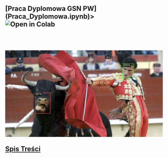 <h2>
[Praca Dyplomowa GSN PW](Praca_Dyplomowa.ipynb)>
<br>
<a href="https://github.com/DarekGit/Documents/blob/master/Praca_Dyplomowa.ipynb"><img align="left" src="https://colab.research.google.com/assets/colab-badge.svg" alt="Open in Colab" title="Open and Execute in Google Colaboratory"></a><br>
<br><br>

![Przykład detekcji](https://github.com/DarekGit/Documents/blob/master/Figures/Smieszna%20detekcja.png)


<!--NAVIGATION-->
[Spis Treści](Praca_Dyplomowa.ipynb)
